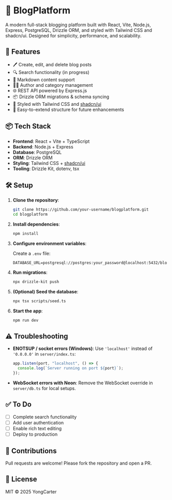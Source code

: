 # 📝 BlogPlatform

A modern full-stack blogging platform built with React, Vite, Node.js, Express, PostgreSQL, Drizzle ORM, and styled with Tailwind CSS and shadcn/ui. Designed for simplicity, performance, and scalability.

## 🚀 Features

- 🖊️ Create, edit, and delete blog posts
- 🔍 Search functionality (in progress)
- 🧾 Markdown content support
- 🧑‍💻 Author and category management
- 🌐 REST API powered by Express.js
- 📦 Drizzle ORM migrations & schema syncing
- 💅 Styled with Tailwind CSS and [shadcn/ui](https://ui.shadcn.com)
- 🧪 Easy-to-extend structure for future enhancements

## 📦 Tech Stack

- **Frontend**: React + Vite + TypeScript
- **Backend**: Node.js + Express
- **Database**: PostgreSQL
- **ORM**: Drizzle ORM
- **Styling**: Tailwind CSS + [shadcn/ui](https://ui.shadcn.com)
- **Tooling**: Drizzle Kit, dotenv, tsx

## 🛠️ Setup

1. **Clone the repository**:

   ```bash
   git clone https://github.com/your-username/blogplatform.git
   cd blogplatform
   ```

2. **Install dependencies**:

   ```bash
   npm install
   ```

3. **Configure environment variables**:

   Create a `.env` file:

   ```env
   DATABASE_URL=postgresql://postgres:your_password@localhost:5432/blogplatform
   ```

4. **Run migrations**:

   ```bash
   npx drizzle-kit push
   ```

5. **(Optional) Seed the database**:

   ```bash
   npx tsx scripts/seed.ts
   ```

6. **Start the app**:

   ```bash
   npm run dev
   ```

## ⚠️ Troubleshooting

- **ENOTSUP / socket errors (Windows)**: Use `'localhost'` instead of `'0.0.0.0'` in `server/index.ts`:

  ```ts
  app.listen(port, "localhost", () => {
    console.log(`Server running on port ${port}`);
  });
  ```

- **WebSocket errors with Neon**: Remove the WebSocket override in `server/db.ts` for local setups.

## ✅ To Do

- [ ] Complete search functionality
- [ ] Add user authentication
- [ ] Enable rich text editing
- [ ] Deploy to production

## 🤝 Contributions

Pull requests are welcome! Please fork the repository and open a PR.

## 📄 License

MIT © 2025 YongCarter
